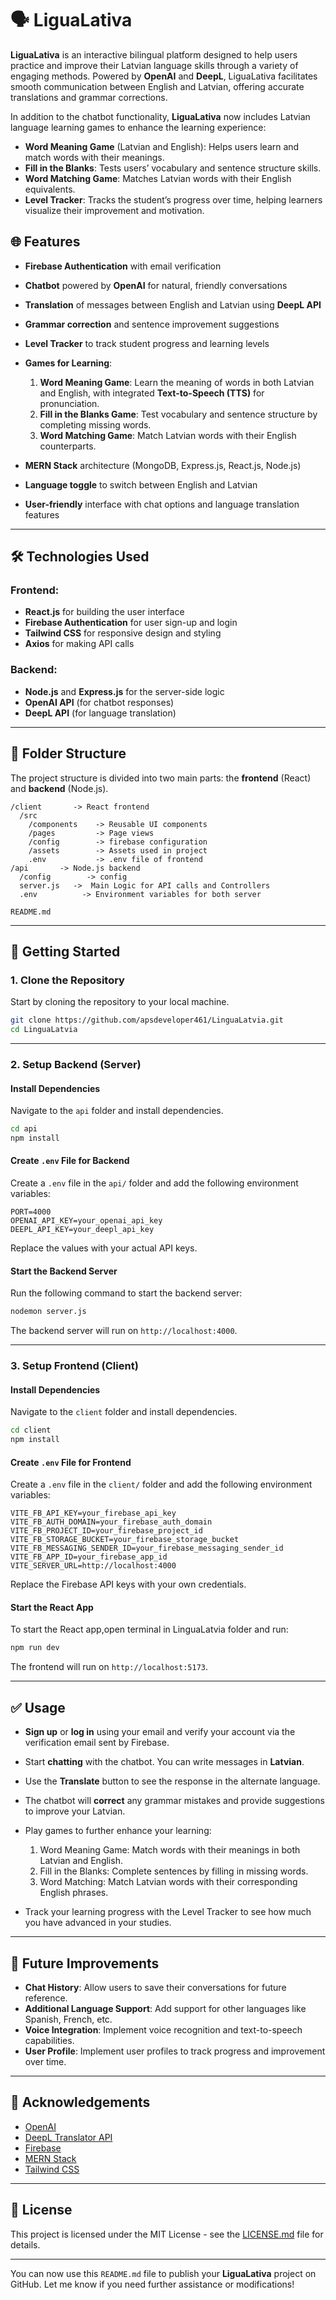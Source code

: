 # 🗣️ **LiguaLativa**

**LiguaLativa** is an interactive bilingual platform designed to help users practice and improve their Latvian language skills through a variety of engaging methods. Powered by **OpenAI** and **DeepL**, LiguaLativa facilitates smooth communication between English and Latvian, offering accurate translations and grammar corrections.

In addition to the chatbot functionality, **LiguaLativa** now includes Latvian language learning games to enhance the learning experience:
- **Word Meaning Game** (Latvian and English): Helps users learn and match words with their meanings.
- **Fill in the Blanks**: Tests users’ vocabulary and sentence structure skills.
- **Word Matching Game**: Matches Latvian words with their English equivalents.
- **Level Tracker**: Tracks the student’s progress over time, helping learners visualize their improvement and motivation.

## 🌐 **Features**

- **Firebase Authentication** with email verification
- **Chatbot** powered by **OpenAI** for natural, friendly conversations
- **Translation** of messages between English and Latvian using **DeepL API**
- **Grammar correction** and sentence improvement suggestions
- **Level Tracker** to track student progress and learning levels
- **Games for Learning**:

     1. **Word Meaning Game**: Learn the meaning of words in both Latvian and English, with integrated **Text-to-Speech (TTS)** for pronunciation.
     2. **Fill in the Blanks Game**: Test vocabulary and sentence structure by completing missing words.
     3. **Word Matching Game**: Match Latvian words with their English counterparts.

- **MERN Stack** architecture (MongoDB, Express.js, React.js, Node.js)
- **Language toggle** to switch between English and Latvian
- **User-friendly** interface with chat options and language translation features

---

## 🛠️ **Technologies Used**

### **Frontend:**

- **React.js** for building the user interface
- **Firebase Authentication** for user sign-up and login
- **Tailwind CSS** for responsive design and styling
- **Axios** for making API calls

### **Backend:**

- **Node.js** and **Express.js** for the server-side logic
- **OpenAI API** (for chatbot responses)
- **DeepL API** (for language translation)

---

## 📁 **Folder Structure**

The project structure is divided into two main parts: the **frontend** (React) and **backend** (Node.js).

```
/client       -> React frontend
  /src
    /components    -> Reusable UI components
    /pages         -> Page views
    /config        -> firebase configuration
    /assets        -> Assets used in project
    .env           -> .env file of frontend
/api       -> Node.js backend
  /config        -> config
  server.js   ->  Main Logic for API calls and Controllers
  .env          -> Environment variables for both server

README.md
```

---

## 🚀 **Getting Started**

### 1. Clone the Repository

Start by cloning the repository to your local machine.

```bash
git clone https://github.com/apsdeveloper461/LinguaLatvia.git
cd LinguaLatvia
```

---

### 2. Setup Backend (Server)

#### Install Dependencies

Navigate to the `api` folder and install dependencies.

```bash
cd api
npm install
```

#### Create `.env` File for Backend

Create a `.env` file in the `api/` folder and add the following environment variables:

```env
PORT=4000
OPENAI_API_KEY=your_openai_api_key
DEEPL_API_KEY=your_deepl_api_key
```

Replace the values with your actual API keys.

#### Start the Backend Server

Run the following command to start the backend server:

```bash
nodemon server.js
```

The backend server will run on `http://localhost:4000`.

---

### 3. Setup Frontend (Client)

#### Install Dependencies

Navigate to the `client` folder and install dependencies.

```bash
cd client
npm install
```

#### Create `.env` File for Frontend

Create a `.env` file in the `client/` folder and add the following environment variables:

```env
VITE_FB_API_KEY=your_firebase_api_key
VITE_FB_AUTH_DOMAIN=your_firebase_auth_domain
VITE_FB_PROJECT_ID=your_firebase_project_id
VITE_FB_STORAGE_BUCKET=your_firebase_storage_bucket
VITE_FB_MESSAGING_SENDER_ID=your_firebase_messaging_sender_id
VITE_FB_APP_ID=your_firebase_app_id
VITE_SERVER_URL=http://localhost:4000
```

Replace the Firebase API keys with your own credentials.

#### Start the React App

To start the React app,open terminal in LinguaLatvia folder and run:

```bash
npm run dev
```

The frontend will run on `http://localhost:5173`.

---

## ✅ **Usage**

- **Sign up** or **log in** using your email and verify your account via the verification email sent by Firebase.
- Start **chatting** with the chatbot. You can write messages in **Latvian**.
- Use the **Translate** button to see the response in the alternate language.
- The chatbot will **correct** any grammar mistakes and provide suggestions to improve your Latvian.
- Play games to further enhance your learning:

    1. Word Meaning Game: Match words with their meanings in both Latvian and English.
    2. Fill in the Blanks: Complete sentences by filling in missing words.
    3. Word Matching: Match Latvian words with their corresponding English phrases.

- Track your learning progress with the Level Tracker to see how much you have advanced in your studies.

---

## 🎯 **Future Improvements**

- **Chat History**: Allow users to save their conversations for future reference.
- **Additional Language Support**: Add support for other languages like Spanish, French, etc.
- **Voice Integration**: Implement voice recognition and text-to-speech capabilities.
- **User Profile**: Implement user profiles to track progress and improvement over time.

---

## 🙌 **Acknowledgements**

- [OpenAI](https://openai.com/)
- [DeepL Translator API](https://www.deepl.com/docs-api)
- [Firebase](https://firebase.google.com/)
- [MERN Stack](https://www.mongodb.com/mern-stack)
- [Tailwind CSS](https://tailwindcss.com/)

---

## 📄 **License**

This project is licensed under the MIT License - see the [LICENSE.md](LICENSE.md) file for details.

---

You can now use this `README.md` file to publish your **LiguaLativa** project on GitHub. Let me know if you need further assistance or modifications!
